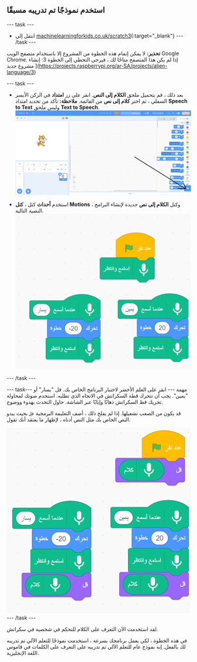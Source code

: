 ## استخدم نموذجًا تم تدريبه مسبقًا

--- task ---
+ انتقل إلى [machinelearningforkids.co.uk/scratch3](https://machinelearningforkids.co.uk/scratch3/){:target="_blank"}
--- /task ---

**تحذير:** لا يمكن إتمام هذه الخطوة من المشروع إلا باستخدام متصفح الويب Google Chrome. إذا لم يكن هذا المتصفح متاحًا لك ، فيرجى التخطي إلى الخطوة 3: إنشاء مشروع جديد ](https://projects.raspberrypi.org/ar-SA/projects/alien-language/3)

--- task ---
+ بعد ذلك ، قم بتحميل ملحق **الكلام إلى النص**. انقر على زر **امتداد** في الركن الأيسر السفلي ، ثم اختر **كلام إلى نص** من القائمة. **ملاحظة:** تأكد من تحديد امتداد **Speech to Text** وليس ملحق **Text to Speech**. ![سهم يشير إلى زر ملحقات](images/extensions-annotated.png)

+ استخدم **أحداث** كتل ، **كتل Motions** ، وكتل **الكلام إلى نص** جديدة لإنشاء البرامج النصية التالية. ![نصوص جديدة لإضافتها](images/S-to-T-blocks.png)

--- /task ---

--- task---
مهمة --- انقر على العلم الأخضر لاختبار البرنامج الخاص بك. قل "يسار" أو "يمين". يجب أن تتحرك قطة السكراتش في الاتجاه الذي تطلبه. استخدم صوتك لمحاولة تحريك قط السكراتش ذهابًا وإيابًا عبر الشاشة. حاول التحدث بهدوء ووضوح.

قد يكون من الصعب تشغيلها. إذا لم يفلح ذلك ، أضف التعليمة البرمجية `قل` بحيث يبدو النص الخاص بك مثل النص أدناه ، لإظهار ما يعتقد أنك تقول.

![New scripts to see what the computer thinks you are saying](images/S-to-T-blocks-test.png) --- /task ---

لقد استخدمت الآن التعرف على الكلام للتحكم في شخصية في سكراتش.

في هذه الخطوة ، لكي يعمل برنامجك بسرعة ، استخدمت نموذجًا للتعلم الآلي تم تدريبه لك بالفعل. إنه نموذج عام للتعلم الآلي تم تدريبه على التعرف على الكلمات في قاموس اللغة الإنجليزية. 
